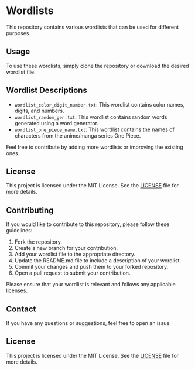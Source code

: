 # Wordlists

This repository contains various wordlists that can be used for different purposes.

## Usage

To use these wordlists, simply clone the repository or download the desired wordlist file.

## Wordlist Descriptions

- `wordlist_color_digit_number.txt`: This wordlist contains color names, digits, and numbers.
- `wordlist_random_gen.txt`: This wordlist contains random words generated using a word generator.
- `wordlist_one_piece_name.txt`: This wordlist contains the names of characters from the anime/manga series One Piece.

Feel free to contribute by adding more wordlists or improving the existing ones.

## License

This project is licensed under the MIT License. See the [LICENSE](LICENSE) file for more details.
## Contributing

If you would like to contribute to this repository, please follow these guidelines:

1. Fork the repository.
2. Create a new branch for your contribution.
3. Add your wordlist file to the appropriate directory.
4. Update the README.md file to include a description of your wordlist.
5. Commit your changes and push them to your forked repository.
6. Open a pull request to submit your contribution.

Please ensure that your wordlist is relevant and follows any applicable licenses.

## Contact

If you have any questions or suggestions, feel free to open an issue

## License

This project is licensed under the MIT License. See the [LICENSE](LICENSE) file for more details.